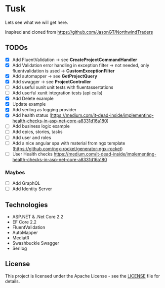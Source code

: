 # Tusk
Lets see what we will get here.

Inspired and cloned from https://github.com/JasonGT/NorthwindTraders


## TODOs

  * [x] Add FluentValidation -> see **CreateProjectCommandHandler**
  * [x] Add Validation error handling in exception filter -> not needed, only fluentvalidation is used -> **CustomExceptionFilter**
  * [x] Add automapper -> see **GetProjectQuery**
  * [x] Add swagger ->  see **ProjectController**
  * [ ] Add useful xunit unit tests with fluentassertations
  * [ ] Add userful xunit integration tests (api calls)
  * [x] Add Delete example
  * [x] Update example
  * [x] Add serilog as logging provider
  * [x] Add health status (https://medium.com/it-dead-inside/implementing-health-checks-in-asp-net-core-a8331d16a180)
  * [ ] Add business logic example
  * [ ] Add epics, stories, tasks
  * [ ] Add user and roles
  * [ ] Add a nice angular spa with material from ngx template (https://github.com/ngx-rocket/generator-ngx-rocket)
  * [ ] User Health checks https://medium.com/it-dead-inside/implementing-health-checks-in-asp-net-core-a8331d16a180

### Maybes

  * [ ] Add GraphQL
  * [ ] Add Identity Server

## Technologies

  * ASP.NET & .Net Core 2.2
  * EF Core 2.2
  * FluentValidation
  * AutoMapper
  * MediatR
  * Swashbuckle Swagger
  * Serilog

## License

This project is licensed under the Apache License - see the [LICENSE](https://github.com/FJuette/tusk/blob/master/LICENSE) file for details.
